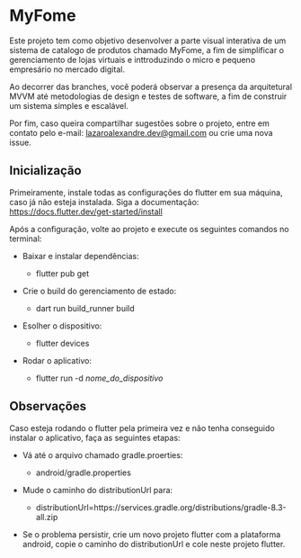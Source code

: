 # MyFome

Este projeto tem como objetivo desenvolver a parte visual interativa de um sistema de catalogo de produtos chamado MyFome, a fim de simplificar o gerenciamento de lojas virtuais e inttroduzindo o micro e pequeno empresário no mercado digital. 

Ao decorrer das branches, você poderá observar a presença da arquitetural MVVM até metodologias de design e testes de software, a fim de construir um sistema simples e escalável.

Por fim, caso queira compartilhar sugestões sobre o projeto, entre em contato pelo e-mail: lazaroalexandre.dev@gmail.com ou crie uma nova issue.

## Inicialização

Primeiramente, instale todas as configurações do flutter em sua máquina, caso já não esteja instalada. Siga a documentação: https://docs.flutter.dev/get-started/install

Após a configuração, volte ao projeto e execute os seguintes comandos no terminal:

- Baixar e instalar dependências:
    - flutter pub get
  
- Crie o build do gerenciamento de estado:
    - dart run build_runner build

- Esolher o dispositivo:
    - flutter devices

- Rodar o aplicativo:
  - flutter run -d _nome_do_dispositivo_

## Observações

Caso esteja rodando o flutter pela primeira vez e não tenha conseguido instalar o aplicativo, faça as seguintes etapas:

- Vá até o arquivo chamado gradle.proerties:
  - android/gradle.properties

- Mude o caminho do distributionUrl para:
  - distributionUrl=https\://services.gradle.org/distributions/gradle-8.3-all.zip

- Se o problema persistir, crie um novo projeto flutter com a plataforma android, copie o caminho do distributionUrl e cole neste projeto flutter.